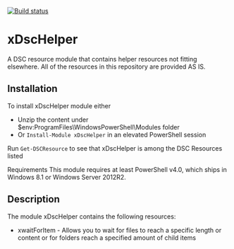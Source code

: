 [![Build status](https://ci.appveyor.com/api/projects/status/9dr2dqkats65yb8u/branch/master?svg=true)](https://ci.appveyor.com/project/nyanhp/xdschelper/branch/master)

# xDscHelper
A DSC resource module that contains helper resources not fitting elsewhere. All of the resources in this repository are provided AS IS.

## Installation
To install xDscHelper module either

* Unzip the content under $env:ProgramFiles\WindowsPowerShell\Modules folder
* Or `Install-Module xDscHelper` in an elevated PowerShell session

Run `Get-DSCResource` to see that xDscHelper is among the DSC Resources listed

Requirements
This module requires at least PowerShell v4.0, which ships in Windows 8.1 or Windows Server 2012R2.

## Description
The module xDscHelper contains the following resources:

* xwaitForItem - Allows you to wait for files to reach a specific length or content or for folders reach a specified amount of child items
